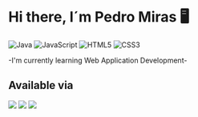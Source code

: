 # Hi there, I´m Pedro Miras 🖥

![Java](https://img.shields.io/badge/Java-ED8B00?style=for-the-badge&logo=java&logoColor=white)
![JavaScript](https://img.shields.io/badge/JavaScript-F7DF1E?style=for-the-badge&logo=javascript&logoColor=black)
![HTML5](https://img.shields.io/badge/HTML5-E34F26?style=for-the-badge&logo=html5&logoColor=white)
![CSS3](https://img.shields.io/badge/CSS3-1572B6?style=for-the-badge&logo=css3&logoColor=white)


-I'm currently learning Web Application Development-

## Available via
[![](https://img.shields.io/badge/Twitter-1DA1F2?style=for-the-badge&logo=twitter&logoColor=white)](https://twitter.com/miraspc31)
[![](https://img.shields.io/badge/Telegram-2CA5E0?style=for-the-badge&logo=telegram&logoColor=white)](https://t.me/pedro_miras)
[![](https://img.shields.io/badge/Gmail-D14836?style=for-the-badge&logo=gmail&logoColor=white)](mailto:p.miraspc35@gmail.com)


